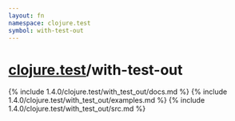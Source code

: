 ```yaml
---
layout: fn
namespace: clojure.test
symbol: with-test-out
---
```


# [clojure.test](../)/with-test-out

{% include 1.4.0/clojure.test/with_test_out/docs.md %}
{% include 1.4.0/clojure.test/with_test_out/examples.md %}
{% include 1.4.0/clojure.test/with_test_out/src.md %}

